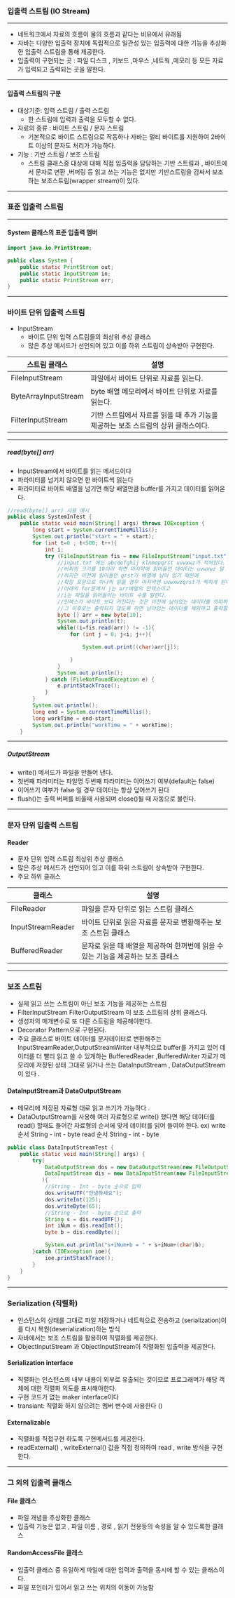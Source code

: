 ### 입출력 스트림 (IO Stream)

----
- 네트워크에서 자료의 흐름이 물의 흐름과 같다는 비유에서 유래됨
- 자바는 다양한 입출력 장치에 독립적으로 일관성 있는 입출력에 대한 기능을 추상화한 입출력 스트림을 통해 제공한다.
- 입출력이 구현되는 곳 : 파일 디스크 , 키보드 ,마우스 ,네트웍 ,메모리 등 모든 자료가 입력되고 출력되는 곳을 말한다.

---
#### 입출력 스트림의 구분
- 대상기준: 입력 스트림 / 출력 스트림   
  * 한 스트림에 입력과 출력을 모두할 수 없다.
- 자료의 종류 : 바이트 스트림 / 문자 스트림
  * 기본적으로 바이트 스트림으로 작동하나 자바는 멀티 바이트를 지원하여 2바이트 이상의 문자도 처리가 가능하다.
- 기능 : 기반 스트림 / 보조 스트림
  * 스트림 클래스중 대상에 대해 직접 입출력을 담당하는 기반 스트림과 ,
    바이트에서 문자로 변환 ,버퍼링 등 읽고 쓰는 기능은 없지만 기반스트림을 감싸서 보조하는  보조스트림(wrapper stream)이 있다.
    
---

### 표준 입출력 스트림

--- 

#### System 클래스의 표준 입출력 멤버

````java
import java.io.PrintStream;

public class System {
    public static PrintStream out;
    public static InputStream in;
    public static PrintStream err;
}
````

---

### 바이트 단위 입출력 스트림

- InputStream 
  * 바이트 단위 입력 스트림들의 최상위 추상 클래스
  * 많은 추상 메서드가 선언되어 있고 이를 하위 스트림이 상속받아 구현한다.
  

|스트림 클래스|설명|
|-----|------|  
|FileInputStream| 파일에서 바이트 단위로 자료를 읽는다. |
|ByteArrayInputStream | byte 배열 메모리에서 바이트 단위로 자료를 읽는다.|
|FilterInputStream | 기반 스트림에서 자료를 읽을 때 추가 기능을 제공하는 보조 스트림의 상위 클래스이다.|

---

##### read(byte[] arr)
- InputStream에서 바이트를 읽는 메서드이다 
- 파라미터를 넘기지 않으면 한 바이트씩 읽는다
- 파라미터로 바이트 배열을 넘기면 해당 배열만큼 buffer를 가지고 데이터를 읽어온다.

````java
//read(byte[] arr) 사용 예시
public class SystemInTest {
    public static void main(String[] args) throws IOException {
        long start = System.currentTimeMillis();
        System.out.println("start = " + start);
        for (int t=0 ; t<500; t++){
            int i;
            try (FileInputStream fis = new FileInputStream("input.txt")) {
                //input.txt 에는 abcdefghij klnmopqrst uvwxwz가 적혀있다.
                //버퍼의 크기를 10이라 하면 마지막에 읽어들인 데이터는 uvwxwz 일 것이다.
                //하지만 이전에 읽어들인 qrst가 배열에 남아 있기 때문에
                //확장 포문으로 하나씩 읽을 경우 마지막엔 uvwxwzqrst가 찍히게 된다.
                //아래의 for문에서 j는 arr배열의 인덱스이고
                //i는 파일을 읽어들이는 바이트 수를 말한다.
                //인덱스가 바이트 보다 커진다는 것은 이전에 남아있는 데이터를 의미하기 때문에
                //그 이후로는 출력되지 않도록 하면 남아있는 데이터를 제외하고 출력할 수 있다.
                byte [] arr = new byte[10];
                System.out.println(t);
                while((i=fis.read(arr)) != -1){
                    for (int j = 0; j<i; j++){

                        System.out.print((char)arr[j]);

                    }
                }
                System.out.println();
            } catch (FileNotFoundException e) {
                e.printStackTrace();
            }
        }
        System.out.println();
        long end = System.currentTimeMillis();
        long workTime = end-start;
        System.out.println("workTime = " + workTime);
    }

````

---
##### OutputStream

- write() 메서드가 파일을 만들어 낸다. 
- 첫번째 파라미터는 파일명  두번째 파라미터는 이어쓰기 여부(default는 false)
- 이어쓰기 여부가 false 일 경우 데이터는 항상 덮어쓰기 된다
- flush()는 출력 버퍼를 비울때 사용되며 close()될 때 자동으로 불린다.


---
### 문자 단위 입출력 스트림


#### Reader

- 문자 단위 입력 스트림 최상위 추상 클래스
- 많은 추상 메서드가 선언되어 있고 이를 하위 스트림이 상속받아 구현한다.
- 주요 하위 클래스 

|클래스|설명|
|----|----|
|FileReader|파일을 문자 단위로 읽는 스트림 클래스|
|InputStreamReader| 바이트 단위로 읽은 자료를 문자로 변환해주는 보조 스트림 클래스|
|BufferedReader|문자로 읽을 때 배열을 제공하여 한꺼번에 읽을 수 있는 기능을 제공하는 보조 클래스|

---

### 보조 스트림
- 실제 읽고 쓰는 스트림이 아닌 보조 기능을 제공하는 스트림
- FilterInputStream FilterOutputStream 이 보조 스트림의 상위 클래스다.
- 생성자의 매개변수로 또 다른 스트림을 제공해야한다.
- Decorator Pattern으로 구현된다.
- 주요 클래스로 바이트 데이터를 문자데이터로 변환해주는 InputStreamReader,OutputStreamWriter
  내부적으로 buffer를 가지고 있어 데이터를 더 빨리 읽고 쓸 수 있게하는 BufferedReader ,BufferedWriter
  자료가 메모리에 저장된 상태 그대로 읽거나 쓰는 DataInputStream , DataOutputStream 이  있다 .
  


#### DataInputStream과 DataOutputStream

- 메모리에 저장된 자료형 대로 읽고 쓰기가 가능하다 .
- DataOutputStream을 사용해 여러 자료형으로 write() 했다면
  해당 데이터를 read() 할때도 들어간 자료형의 순서에 맞게 데이터를 읽어 들여야 한다.
  ex) write 순서  String - int - byte
      read 순서  String - int - byte

````java
public class DataInputStreamTest {
    public static void main(String[] args) {
        try(
            DataOutputStream dos = new DataOutputStream(new FileOutputStream("distest.txt"));
            DataInputStream dis = new DataInputStream(new FileInputStream("distest.txt"));
           ){
            //String - Int - byte 순으로 입력
            dos.writeUTF("안녕하세요");
            dos.writeInt(125);
            dos.writeByte(65);
            //String - Int - byte 순으로 출력
            String s = dis.readUTF();
            int iNum = dis.readInt();
            byte b = dis.readByte();

            System.out.println("s+iNum+b = " + s+iNum+(char)b);
        }catch (IOException ioe){
            ioe.printStackTrace();
        }
    }
}

````

---

### Serialization (직렬화)

- 인스턴스의 상태를 그대로 파일 저장하거나 네트웍으로 전송하고 (serialization)이를 다시 복원(deserialization)하는 방식
- 자바에서는 보조 스트림을 활용하여 직렬화를 제공한다.
- ObjectInputStream 과 ObjectInputStream이 직렬화된 입출력을 제공한다.


#### Serialization  interface

- 직렬화는 인스턴스의 내부 내용이 외부로 유출되는 것이므로 프로그래머가 해당 객체에 대한 직렬화 의도를 표시해야한다.
- 구현 코드가 없는 maker interface이다
- transiant: 직렬화 하지 않으려는 멤버 변수에 사용한다 ()

#### Externalizable

- 직렬화를 직접구현 하도록 구현메서드를 제공한다.
- readExternal() , writeExternal() 값을 직접 정의하여 
  read , write 방식을 구현한다.
  
---
### 그 외의 입출력 클래스

#### File 클래스 
- 파일  개념을 추상화한 클래스 
- 입출력 기능은 없고 , 파일 이름 , 경로 , 읽기 전용등의 속성을 알 수 있도록한 클래스


#### RandomAccessFile 클래스

- 입출력 클래스 중 유일하게 파일에 대한 입력과 출력을 동시에 할 수 있는 클래스이다.
- 파일 포인터가 있어서 읽고 쓰는 위치의 이동이 가능함




